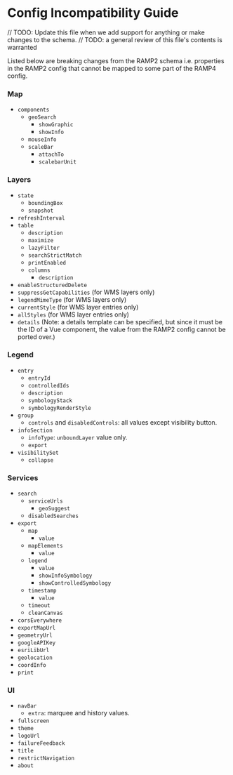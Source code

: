 # Config Incompatibility Guide

// TODO: Update this file when we add support for anything or make changes to the schema.
// TODO: a general review of this file's contents is warranted

Listed below are breaking changes from the RAMP2 schema i.e. properties in the RAMP2 config that cannot be mapped to some part of the RAMP4 config.

### Map

* `components`
    - `geoSearch`
        * `showGraphic`
        * `showInfo`
    - `mouseInfo`
    - `scaleBar`
        * `attachTo`
        * `scalebarUnit`

### Layers

* `state`
    - `boundingBox`
    - `snapshot`
* `refreshInterval`
* `table`
    - `description`
    - `maximize`
    - `lazyFilter`
    - `searchStrictMatch`
    - `printEnabled`
    - `columns`
        * `description`
* `enableStructuredDelete`
* `suppressGetCapabilities` (for WMS layers only)
* `legendMimeType` (for WMS layers only)
* `currentStyle` (for WMS layer entries only)
* `allStyles` (for WMS layer entries only)
* `details` (Note: a details template can be specified, but since it must be the ID of a Vue component, the value from the RAMP2 config cannot be ported over.)

### Legend

* `entry`
    - `entryId`
    - `controlledIds`
    - `description`
    - `symbologyStack`
    - `symbologyRenderStyle`
* `group`
    - `controls` and `disabledControls`: all values except visibility button.
* `infoSection`
    - `infoType`: `unboundLayer` value only.
    - `export`
* `visibilitySet`
    - `collapse`

### Services

* `search`
    - `serviceUrls`
        * `geoSuggest`
    - `disabledSearches`
* `export`
    - `map`
        * `value`
    - `mapElements`
        * `value`
    - `legend`
        * `value`
        * `showInfoSymbology`
        * `showControlledSymbology`
    - `timestamp`
        * `value`
    - `timeout`
    - `cleanCanvas`
* `corsEverywhere`
* `exportMapUrl`
* `geometryUrl`
* `googleAPIKey`
* `esriLibUrl`
* `geolocation`
* `coordInfo`
* `print`

### UI

* `navBar`
    - `extra`: marquee and history values.
* `fullscreen`
* `theme`
* `logoUrl`
* `failureFeedback`
* `title`
* `restrictNavigation`
* `about`